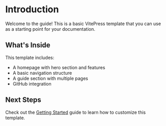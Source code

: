 # Introduction

Welcome to the guide! This is a basic VitePress template that you can use as a starting point for your documentation.

## What's Inside

This template includes:
- A homepage with hero section and features
- A basic navigation structure
- A guide section with multiple pages
- GitHub integration

## Next Steps

Check out the [Getting Started](/guide/getting-started) guide to learn how to customize this template.
